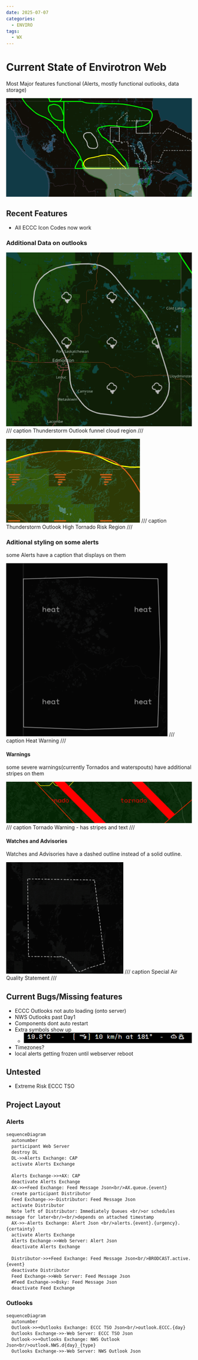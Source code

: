```yaml
---
date: 2025-07-07
categories:
  - ENVIRO
tags:
  - WX
---
```

# Current State of Envirotron Web
Most Major features functional (Alerts, mostly functional outlooks, data storage)

<!-- more -->
![alt text](ENV_Map.png)

## Recent Features
- All ECCC Icon Codes now work

### Additional Data on outlooks
![alt text](funnels.png)
/// caption
Thunderstorm Outlook funnel cloud region
///

![alt text](tornados.png)
/// caption
Thunderstorm Outlook High Tornado Risk Region
///

### Aditional styling on some alerts
some Alerts have a caption that displays on them

![alt text](heatWarning.png)
/// caption
Heat Warning
///

#### Warnings
some severe warnings(currently Tornados and waterspouts) have additional stripes on them

![alt text](Torn_warn.png)
/// caption
Tornado Warning - has stripes and text
///


#### Watches and Advisories
Watches and Advisories have a dashed outline instead of a solid outline.

![alt text](SAQS.png)
/// caption
Special Air Quality Statement
///

## Current Bugs/Missing features
- ECCC Outlooks not auto loading (onto server)
- NWS Outlooks past Day1
- Components dont auto restart
- Extra symbols show up
    - ![alt text](extraSymbol.png)
- Timezones?
- local alerts getting frozen until webserver reboot

## Untested
- Extreme Risk ECCC TSO

## Project Layout
### Alerts
``` mermaid
sequenceDiagram
  autonumber
  participant Web Server
  destroy DL
  DL->>Alerts Exchange: CAP
  activate Alerts Exchange
  
  Alerts Exchange->>+AX: CAP
  deactivate Alerts Exchange
  AX->>+Feed Exchange: Feed Message Json<br/>AX.queue.{event}
  create participant Distributor
  Feed Exchange->>-Distributor: Feed Message Json
  activate Distributor
  Note left of Distributor: Immediately Queues <br/>or schedules message for later<br/><br/>depends on attached timestamp
  AX->>-Alerts Exchange: Alert Json <br/>alerts.{event}.{urgency}.{certainty}
  activate Alerts Exchange
  Alerts Exchange->>Web Server: Alert Json
  deactivate Alerts Exchange
  
  Distributor->>+Feed Exchange: Feed Message Json<br/>BRODCAST.active.{event}
  deactivate Distributor
  Feed Exchange->>Web Server: Feed Message Json
  #Feed Exchange->>Bsky: Feed Message Json
  deactivate Feed Exchange 
```
### Outlooks
``` mermaid
sequenceDiagram
  autonumber
  Outlook->>+Outlooks Exchange: ECCC TSO Json<br/>outlook.ECCC.{day}
  Outlooks Exchange->>-Web Server: ECCC TSO Json
  Outlook->>+Outlooks Exchange: NWS Outlook Json<br/>outlook.NWS.d{day}_{type}
  Outlooks Exchange->>-Web Server: NWS Outlook Json
```